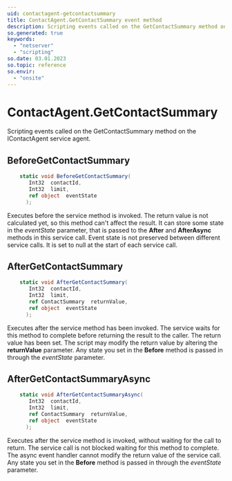 ```yaml
---
uid: contactagent-getcontactsummary
title: ContactAgent.GetContactSummary event method
description: Scripting events called on the GetContactSummary method on the ContactAgent service agent.
so.generated: true
keywords:
  - "netserver"
  - "scripting"
so.date: 03.01.2023
so.topic: reference
so.envir:
  - "onsite"
---
```

# ContactAgent.GetContactSummary

Scripting events called on the <see cref='M:SuperOffice.CRM.Services.IContactAgent.GetContactSummary'>GetContactSummary</see> method on the <see cref='IContactAgent'>IContactAgent</see>  service agent.

## BeforeGetContactSummary
```cs
    static void BeforeGetContactSummary(
       Int32  contactId,
       Int32  limit,
       ref object  eventState
      );
```
Executes before the service method is invoked.
The return value is not calculated yet, so this method can't affect the result.
It can store some state in the *eventState* parameter, that is passed to the **After** and **AfterAsync** methods in this service call.
Event state is not preserved between different service calls. It is set to null at the start of each service call.
## AfterGetContactSummary
```cs
    static void AfterGetContactSummary(
       Int32  contactId,
       Int32  limit,
       ref ContactSummary  returnValue,
       ref object  eventState
      );
```
Executes after the service method has been invoked. The service waits for this method to complete before returning the result to the caller.
The return value has been set. The script may modify the return value by altering the **returnValue** parameter.
Any state you set in the **Before** method is passed in through the *eventState* parameter.
## AfterGetContactSummaryAsync
```cs
    static void AfterGetContactSummaryAsync(
       Int32  contactId,
       Int32  limit,
       ref ContactSummary  returnValue,
       ref object  eventState
      );
```
Executes after the service method is invoked, without waiting for the call to return.
The service call is not blocked waiting for this method to complete.
The async event handler cannot modify the return value of the service call.
Any state you set in the **Before** method is passed in through the *eventState* parameter.

